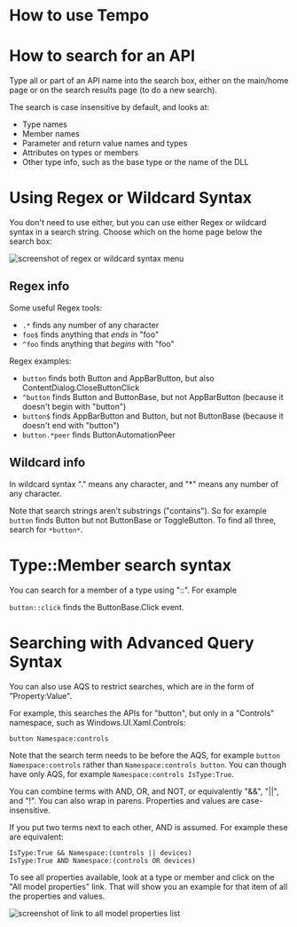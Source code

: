 

How to use Tempo
===


# How to search for an API

Type all or part of an API name into the search box,
either on the main/home page or on the search results page (to do a new search).

The search is case insensitive by default, and looks at:

* Type names
* Member names
* Parameter and return value names and types
* Attributes on types or members
* Other type info, such as the base type or the name of the DLL

# Using Regex or Wildcard Syntax

You don't need to use either, but you can use either Regex or wildcard syntax in a search string.
Choose which on the home page below the search box:

![screenshot of regex or wildcard syntax menu](Assets/help-syntax.jpg)

## Regex info

Some useful Regex tools:

* `.*` finds any number of any character
* `foo$` finds anything that _ends_ in "foo"
* `^foo` finds anything that _begins_ with "foo"

Regex examples:

* `button` finds both Button and AppBarButton, but also ContentDialog.CloseButtonClick
* `^button` finds Button and ButtonBase, but not AppBarButton (because it doesn't begin with "button")
* `button$` finds AppBarButton and Button, but not ButtonBase (because it doesn't end with "button")
* `button.*peer` finds ButtonAutomationPeer 

## Wildcard info

In wildcard syntax "." means any character, and "*" means any number of any character.

Note that search strings aren't substrings ("contains").
So for example `button` finds Button but not ButtonBase or ToggleButton.
To find all three, search for `*button*`.


# Type::Member search syntax

You can search for a member of a type using "::".
For example

`button::click` finds the ButtonBase.Click event.

# Searching with Advanced Query Syntax

You can also use AQS to restrict searches, which are in the form of "Property:Value".

For example, this searches the APIs for "button", but only in a "Controls" namespace,
such as Windows.UI.Xaml.Controls:

```
button Namespace:controls
```

Note that the search term needs to be before the AQS,
for example `button Namespace:controls` rather than `Namespace:controls button`.
You can though have only AQS, for example `Namespace:controls IsType:True`.

You can combine terms with AND, OR, and NOT, or equivalently "&&", "||", and "!".
You can also wrap in parens.
Properties and values are case-insensitive.

If you put two terms next to each other, AND is assumed.
For example these are equivalent:

```
IsType:True && Namespace:(controls || devices)
IsType:True AND Namespace:(controls OR devices)
```

To see all properties available, look at a type or member and click on
the "All model properties" link.
That will show you an example for that item of all the properties and values.

![screenshot of link to all model properties list](Assets/all-model-properties-link.jpg)
